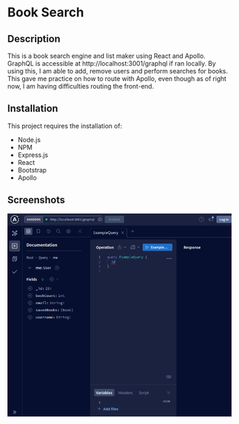 # Book Search

## Description
This is a book search engine and list maker using React and Apollo. GraphQL is accessible at http://localhost:3001/graphql if ran locally. By using this, I am able to add, remove users and perform searches for books. This gave me practice on how to route with Apollo, even though as of right now, I am having difficulties routing the front-end.


## Installation

This project requires the installation of:
 - Node.js
 - NPM
 - Express.js
 - React
 - Bootstrap
 - Apollo

## Screenshots
![A picture of GraphQL running](/screenshot/1.png)

